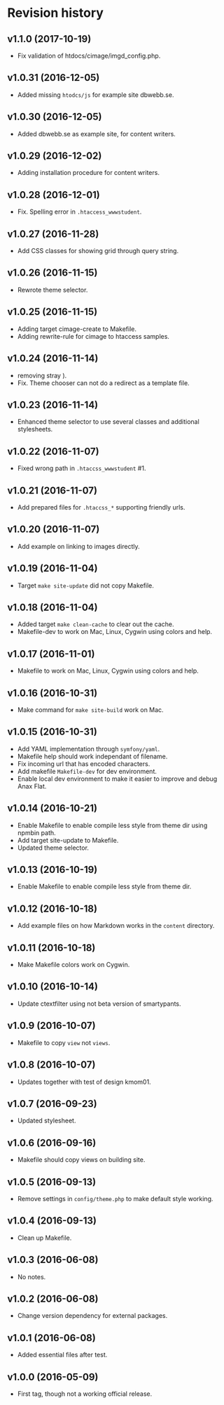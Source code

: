 Revision history
=======================================


v1.1.0 (2017-10-19)
---------------------------------------

* Fix validation of htdocs/cimage/imgd_config.php.


v1.0.31 (2016-12-05)
---------------------------------------

* Added missing `htodcs/js` for example site dbwebb.se.


v1.0.30 (2016-12-05)
---------------------------------------

* Added dbwebb.se as example site, for content writers.


v1.0.29 (2016-12-02)
---------------------------------------

* Adding installation procedure for content writers.


v1.0.28 (2016-12-01)
---------------------------------------

* Fix. Spelling error in `.htaccess_wwwstudent`.


v1.0.27 (2016-11-28)
---------------------------------------

* Add CSS classes for showing grid through query string.


v1.0.26 (2016-11-15)
---------------------------------------

* Rewrote theme selector.


v1.0.25 (2016-11-15)
---------------------------------------

* Adding target cimage-create to Makefile.
* Adding rewrite-rule for cimage to htaccess samples.


v1.0.24 (2016-11-14)
---------------------------------------

* removing stray ).
* Fix. Theme chooser can not do a redirect as a template file.


v1.0.23 (2016-11-14)
---------------------------------------

* Enhanced theme selector to use several classes and additional stylesheets.


v1.0.22 (2016-11-07)
---------------------------------------

* Fixed wrong path in `.htaccss_wwwstudent` #1.


v1.0.21 (2016-11-07)
---------------------------------------

* Add prepared files for `.htaccss_*` supporting friendly urls.


v1.0.20 (2016-11-07)
---------------------------------------

* Add example on linking to images directly.


v1.0.19 (2016-11-04)
---------------------------------------

* Target `make site-update` did not copy Makefile.


v1.0.18 (2016-11-04)
---------------------------------------

* Added target `make clean-cache` to clear out the cache.
* Makefile-dev to work on Mac, Linux, Cygwin using colors and help.


v1.0.17 (2016-11-01)
---------------------------------------

* Makefile to work on Mac, Linux, Cygwin using colors and help.


v1.0.16 (2016-10-31)
---------------------------------------

* Make command for `make site-build` work on Mac.


v1.0.15 (2016-10-31)
---------------------------------------

* Add YAML implementation through `symfony/yaml`.
* Makefile help should work independant of filename.
* Fix incoming url that has encoded characters.
* Add makefile `Makefile-dev` for dev environment.
* Enable local dev environment to make it easier to improve and debug Anax Flat.


v1.0.14 (2016-10-21)
---------------------------------------

* Enable Makefile to enable compile less style from theme dir using npmbin path.
* Add target site-update to Makefile.
* Updated theme selector.


v1.0.13 (2016-10-19)
---------------------------------------

* Enable Makefile to enable compile less style from theme dir.


v1.0.12 (2016-10-18)
---------------------------------------

* Add example files on how Markdown works in the `content` directory.


v1.0.11 (2016-10-18)
---------------------------------------

* Make Makefile colors work on Cygwin.


v1.0.10 (2016-10-14)
---------------------------------------

* Update ctextfilter using not beta version of smartypants.


v1.0.9 (2016-10-07)
---------------------------------------

* Makefile to copy `view` not `views`.


v1.0.8 (2016-10-07)
---------------------------------------

* Updates together with test of design kmom01.


v1.0.7 (2016-09-23)
---------------------------------------

* Updated stylesheet.


v1.0.6 (2016-09-16)
---------------------------------------

* Makefile should copy views on building site.


v1.0.5 (2016-09-13)
---------------------------------------

* Remove settings in `config/theme.php` to make default style working.


v1.0.4 (2016-09-13)
---------------------------------------

* Clean up Makefile.


v1.0.3 (2016-06-08)
---------------------------------------

* No notes.


v1.0.2 (2016-06-08)
---------------------------------------

* Change version dependency for external packages.


v1.0.1 (2016-06-08)
---------------------------------------

* Added essential files after test.



v1.0.0 (2016-05-09)
---------------------------------------

* First tag, though not a working official release.

